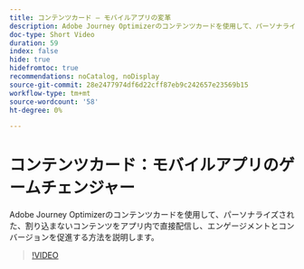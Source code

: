 ```yaml
---
title: コンテンツカード – モバイルアプリの変革
description: Adobe Journey Optimizerのコンテンツカードを使用して、パーソナライズされた、割り込まないコンテンツをアプリ内で直接配信し、エンゲージメントとコンバージョンを促進する方法を説明します。
doc-type: Short Video
duration: 59
index: false
hide: true
hidefromtoc: true
recommendations: noCatalog, noDisplay
source-git-commit: 28e2477974df6d22cff87eb9c242657e23569b15
workflow-type: tm+mt
source-wordcount: '58'
ht-degree: 0%

---
```



# コンテンツカード：モバイルアプリのゲームチェンジャー

Adobe Journey Optimizerのコンテンツカードを使用して、パーソナライズされた、割り込まないコンテンツをアプリ内で直接配信し、エンゲージメントとコンバージョンを促進する方法を説明します。

<!-- 62_S603_3442534_58_content-cards-a-gamechanger-for-mobile-apps -->
>[!VIDEO](https://video.tv.adobe.com/v/3458224/?learn=on&enablevpops=true)
